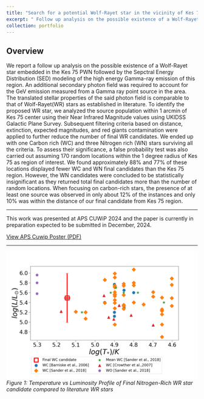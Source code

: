 ```yaml
---
title: "Search for a potential Wolf-Rayet star in the vicinity of Kes 75 Pulsar Wind Nebula"
excerpt: " Follow up analysis on the possible existence of a Wolf-Rayet star embedded in the Kes 75 PWN inferred from SED modeling of the region after addition of high energy Gamma Ray data <br/><img src = '/files/Aug_24_tvsl.png'> "
collection: portfolio
---
```


## Overview

We report a follow up analysis on the possible existence of a Wolf-Rayet star embedded in the Kes 75 PWN followed by the Sepctral Energy Distribution (SED) modeling of the  high energy Gamma-ray emission of this region.
An additional secondary photon field was required to account for the GeV emission measured from a Gamma ray point source in the area. The translated stellar properties of the said photon field is comparable to that of Wolf-Rayet(WR) 
stars as established in literature. To identify the proposed WR star, we analyzed the source population within 1 arcmin of Kes 75 center using their Near Infrared Magnitude values using UKIDSS Galactic Plane Survey. Subsequent
filtering criteria based on distance, extinction, expected magnitudes, and red giants contamination were applied to further reduce the number of final WR candidates.
We ended up with one Carbon rich (WC) and three Nitrogen rich (WN) stars surviving all the criteria. To assess their significance, a false probability test was also carried out assuming 170 random locations 
within the 1 degree radius of Kes 75 as region of interest. We found approximately 88% and 77% of these locations 
displayed fewer WC and WN final candidates than the Kes 75 region. However, the WN candidates were concluded to be 
statistically insignificant as they returned total final candidates more than the number of random locations. When 
focusing on carbon-rich stars, the presence of at least one source was observed in only about 12% of the instances 
and only 10% was within the distance of our final candidate from Kes 75 region.


---

This work was presented at APS CUWiP 2024 and the paper is currently in preparation expected to be submitted in December, 2024.

[View APS Cuwip Poster (PDF)](/files/KES75_post.pdf)

---

          
![Final Prediction of Stellar Masses](/files/Aug_24_tvsl.png)
*Figure 1: Temperature vs Luminosity Profile of Final Nitrogen-Rich WR star candidate compared to literature WR stars*
